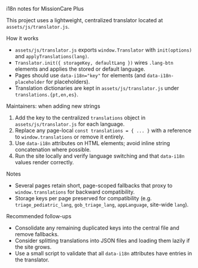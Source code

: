 i18n notes for MissionCare Plus

This project uses a lightweight, centralized translator located at `assets/js/translator.js`.

How it works
- `assets/js/translator.js` exports `window.Translator` with `init(options)` and `applyTranslations(lang)`.
- `Translator.init({ storageKey, defaultLang })` wires `.lang-btn` elements and applies the stored or default language.
- Pages should use `data-i18n="key"` for elements (and `data-i18n-placeholder` for placeholders).
- Translation dictionaries are kept in `assets/js/translator.js` under `translations.{pt,en,es}`.

Maintainers: when adding new strings
1. Add the key to the centralized `translations` object in `assets/js/translator.js` for each language.
2. Replace any page-local `const translations = { ... }` with a reference to `window.translations` or remove it entirely.
3. Use `data-i18n` attributes on HTML elements; avoid inline string concatenation where possible.
4. Run the site locally and verify language switching and that `data-i18n` values render correctly.

Notes
- Several pages retain short, page-scoped fallbacks that proxy to `window.translations` for backward compatibility.
- Storage keys per page preserved for compatibility (e.g. `triage_pediatric_lang`, `gob_triage_lang`, `appLanguage`, site-wide `lang`).

Recommended follow-ups
- Consolidate any remaining duplicated keys into the central file and remove fallbacks.
- Consider splitting translations into JSON files and loading them lazily if the site grows.
- Use a small script to validate that all `data-i18n` attributes have entries in the translator.
